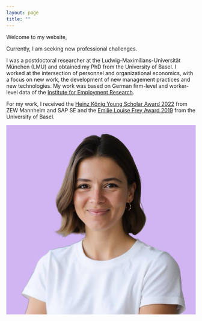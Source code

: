 ```yaml
---
layout: page
title: ""
---
```


Welcome to my website, 

Currently, I am seeking new professional challenges. 

I was a postdoctoral researcher at the Ludwig-Maximilians-Universität München (LMU) and obtained my PhD from the University of Basel. I worked at the intersection of personnel and organizational economics, with a focus on new work, the development of new management practices and new technologies. My work was based on German firm-level and worker-level data of the [Institute for Employment Research](https://www.iab.de/).

For my work, I received the [Heinz König Young Scholar Award 2022](https://www.zew.de/en/press/latest-press-releases/zew-honours-young-researcher-from-the-university-of-basel) from ZEW Mannheim and SAP SE and the [Emilie Louise Frey Award 2019](https://wwz.unibas.ch/en/faculty/awards-and-distinctions/emilie-louise-frey-preis/) from the University of Basel.

![Elisa Gerten](/ElisaGertenLila.jpg)
